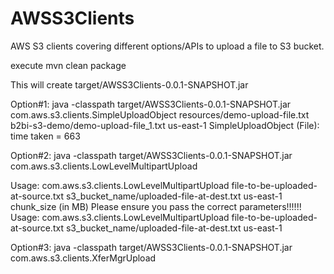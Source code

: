 # AWSS3Clients
AWS S3 clients covering different options/APIs to upload a file to S3 bucket. 

execute 
mvn clean package

This will create target/AWSS3Clients-0.0.1-SNAPSHOT.jar

Option#1:
java -classpath target/AWSS3Clients-0.0.1-SNAPSHOT.jar com.aws.s3.clients.SimpleUploadObject resources/demo-upload-file.txt  b2bi-s3-demo/demo-upload-file_1.txt us-east-1
SimpleUploadObject (File): time taken = 663

Option#2:
java -classpath target/AWSS3Clients-0.0.1-SNAPSHOT.jar com.aws.s3.clients.LowLevelMultipartUpload

Usage: com.aws.s3.clients.LowLevelMultipartUpload file-to-be-uploaded-at-source.txt s3_bucket_name/uploaded-file-at-dest.txt us-east-1 chunk_size (in MB)
Please ensure you pass the correct parameters!!!!!!
Usage: com.aws.s3.clients.LowLevelMultipartUpload file-to-be-uploaded-at-source.txt s3_bucket_name/uploaded-file-at-dest.txt us-east-1

Option#3:
java -classpath target/AWSS3Clients-0.0.1-SNAPSHOT.jar com.aws.s3.clients.XferMgrUpload



